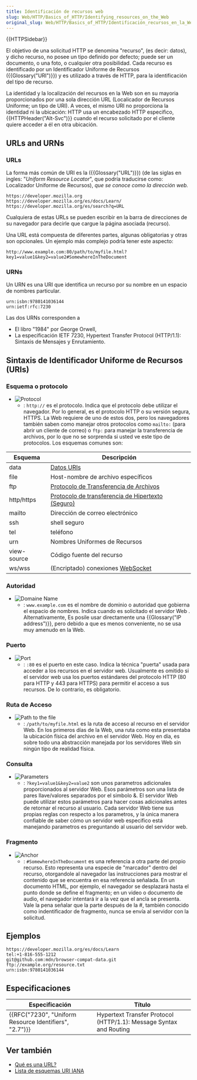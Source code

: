```yaml
---
title: Identificación de recursos web
slug: Web/HTTP/Basics_of_HTTP/Identifying_resources_on_the_Web
original_slug: Web/HTTP/Basics_of_HTTP/Identificación_recursos_en_la_Web
---
```


{{HTTPSidebar}}

El objetivo de una solicitud HTTP se denomina "recurso", (es decir: datos), y dicho recurso, no posee un tipo definido por defecto; puede ser un documento, o una foto, o cualquier otra posibilidad. Cada recurso es identificado por un Identificador Uniforme de Recursos ({{Glossary("URI")}}) y es utilizado a través de HTTP, para la identificación del tipo de recurso.

La identidad y la localización del recursos en la Web son en su mayoria proporcionados por una sola dirección URL (Localicador de Recursos Uniforme; un tipo de URI). A veces, el mismo URI no proporciona la identidad ni la ubicación: HTTP usa un encabezado HTTP especifico, {{HTTPHeader("Alt-Svc")}} cuando el recurso solicitado por el cliente quiere acceder a él en otra ubicación.

## URLs and URNs

### URLs

La forma más común de URI es la ({{Glossary("URL")}}) (de las siglas en ingles: "_Uniform Resource Locator_", que podría traducirse como: Localizador Uniforme de Recursos), _que se conoce como la dirección web._

```
https://developer.mozilla.org
https://developer.mozilla.org/es/docs/Learn/
https://developer.mozilla.org/es/search?q=URL
```

Cualquiera de estas URLs se pueden escribir en la barra de direcciones de su navegador para decirle que cargue la página asociada (recurso).

Una URL está compuesta de diferentes partes, algunas obligatorias y otras son opcionales. Un ejemplo más complejo podría tener este aspecto:

```
http://www.example.com:80/path/to/myfile.html?key1=value1&key2=value2#SomewhereInTheDocument
```

### URNs

Un URN es una URI que identifica un recurso por su nombre en un espacio de nombres particular.

```
urn:isbn:9780141036144
urn:ietf:rfc:7230
```

Las dos URNs corresponden a

- El libro "1984" por George Orwell,
- La especificación IETF 7230, Hypertext Transfer Protocol (HTTP/1.1): Sintaxis de Mensajes y Enrutamiento.

## Sintaxis de Identificador Uniforme de Recursos (URIs)

### Esquema o protocolo

- ![Protocol](mdn-url-protocol@x2.png)
  - : `http://` es el protocolo. Indica que el protocolo debe utilizar el navegador. Por lo general, es el protocolo HTTP o su versión segura, HTTPS. La Web requiere de uno de estos dos, pero los navegadores también saben como manejar otros protocolos como `mailto:` (para abrir un cliente de correo) o `ftp:` para manejar la transferencia de archivos, por lo que no se sorprenda si usted ve este tipo de protocolos. Los esquemas comunes son:

| Esquema     | Descripción                                                                 |
| ----------- | --------------------------------------------------------------------------- |
| data        | [Datos URIs](/es/docs/Web/HTTP/Basics_of_HTTP/Data_URIs)                    |
| file        | Host-nombre de archivo específicos                                          |
| ftp         | [Protocolo de Transferencia de Archivos](/es/docs/Glossary/FTP)             |
| http/https  | [Protocolo de transferencia de Hipertexto (Seguro)](/es/docs/Glossary/HTTP) |
| mailto      | Dirección de correo electrónico                                             |
| ssh         | shell seguro                                                                |
| tel         | teléfono                                                                    |
| urn         | Nombres Uniformes de Recursos                                               |
| view-source | Código fuente del recurso                                                   |
| ws/wss      | (Encriptado) conexiones [WebSocket](/es/docs/Web/API/WebSockets_API)        |

### Autoridad

- ![Domaine Name](mdn-url-domain@x2.png)
  - : `www.example.com` es el nombre de dominio o autoridad que gobierna el espacio de nombres. Indica cuando es solicitado el servidor Web . Alternativamente, Es posile usar directamente una {{Glossary("IP address")}}, pero debido a que es menos conveniente, no se usa muy amenudo en la Web.

### Puerto

- ![Port](mdn-url-port@x2.png)
  - : `:80` es el puerto en este caso. Indica la técnica "puerta" usada para acceder a los recursos en el servidor web. Usualmente es omitido si el servidor web usa los puertos estándares del protocolo HTTP (80 para HTTP y 443 para HTTPS) para permitir el acceso a sus recursos. De lo contrario, es obligatorio.

### Ruta de Acceso

- ![Path to the file](mdn-url-path@x2.png)
  - : `/path/to/myfile.html` es la ruta de acceso al recurso en el servidor Web. En los primeros días de la Web, una ruta como esta presentaba la ubicación física del archivo en el servidor Web. Hoy en día, es sobre todo una abstracción manejada por los servidores Web sin ningún tipo de realidad física.

### Consulta

- ![Parameters](mdn-url-parameters@x2.png)
  - : `?key1=value1&key2=value2` son unos parametros adicionales proporcionados al servidor Web. Esos parámetros son una lista de pares llave/valores separados por el simbolo &. El servidor Web puede utilizar estos parámetros para hacer cosas adicionales antes de retornar el recurso al usuario. Cada servidor Web tiene sus propias reglas con respecto a los parametros, y la única manera confiable de saber cómo un servidor web especifico está manejando parametros es preguntando al usuario del servidor web.

### Fragmento

- ![Anchor](mdn-url-anchor@x2.png)
  - : `#SomewhereInTheDocument` es una referencia a otra parte del propio recurso. Esto representa una especie de "marcador" dentro del recurso, otorgandole al navegador las instrucciones para mostrar el contenido que se encuentra en esa referencia señalada. En un documento HTML, por ejemplo, el navegador se desplazará hasta el punto donde se define el fragmento; en un video o documento de audio, el navegador intentará ir a la vez que el ancla se presenta. Vale la pena señalar que la parte después de la #, también conocido como indentificador de fragmento, nunca se envía al servidor con la solicitud.

## Ejemplos

```
https://developer.mozilla.org/es/docs/Learn
tel:+1-816-555-1212
git@github.com:mdn/browser-compat-data.git
ftp://example.org/resource.txt
urn:isbn:9780141036144
```

## Especificaciones

| Especificación                                                           | Título                                                             |
| ------------------------------------------------------------------------ | ------------------------------------------------------------------ |
| {{RFC("7230", "Uniform Resource Identifiers", "2.7")}} | Hypertext Transfer Protocol (HTTP/1.1): Message Syntax and Routing |

## Ver también

- [Qué es una URL?](/es/docs/Learn/Common_questions/What_is_a_URL)
- [Lista de esquemas URI IANA](https://www.iana.org/assignments/uri-schemes/uri-schemes.xhtml)
